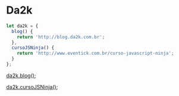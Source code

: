 # Da2k

```js
let da2k = {
  blog() {
    return 'http://blog.da2k.com.br';
  },
  cursoJSNinja() {
    return 'http://www.eventick.com.br/curso-javascript-ninja';
  }
};
```

[da2k.blog()](http://blog.da2k.com.br);

[da2k.cursoJSNinja()](http://www.eventick.com.br/curso-javascript-ninja);
